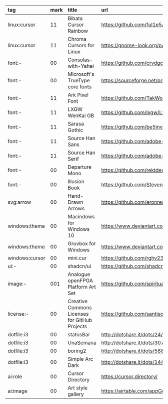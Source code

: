tag            | mark | title                                         | url
:-             | :-   | :-                                            | :-
linux:cursor   | 11   | Bibata Cursor Rainbow                         | https://github.com/ful1e5/Bibata_Cursor_Rainbow
linux:cursor   | 11   | Chroma Cursors for Linux                      | https://gnome-look.org/p/2045954
font:-         | 00   | Consolas-with-Yahei                           | https://github.com/crvdgc/Consolas-with-Yahei
font:-         | 00   | Microsoft's TrueType core fonts               | https://sourceforge.net/projects/corefonts
font:-         | 11   | Ark Pixel Font                                | https://github.com/TakWolf/ark-pixel-font
font:-         | 11   | LXGW WenKai GB                                | https://github.com/lxgw/LxgwWenkaiGB
font:-         | 11   | Sarasa Gothic                                 | https://github.com/be5invis/Sarasa-Gothic
font:-         | 11   | Source Han Sans                               | https://github.com/adobe-fonts/source-han-sans
font:-         | 11   | Source Han Serif                              | https://github.com/adobe-fonts/source-han-serif
font:-         | 00   | Departure Mono                                | https://github.com/rektdeckard/departure-mono
font:-         | 00   | Illusion Book                                 | https://github.com/StevenLZH/IllusionBook
svg:arrow      | 00   | Hand-Drawn Arrows                             | https://github.com/eronred/handy-arrows
windows:theme  | 00   | Macindows for Windows 10                      | https://www.deviantart.com/niivu/art/Macindows-for-Windows-10-870073866
windows:theme  | 00   | Gruvbox for Windows                           | https://www.deviantart.com/niivu/art/Gruvbox-for-Windows-913766735
windows:cursor | 00   | mini.cur                                      | https://github.com/rghv234/mini.cur
ui:-           | 00   | shadcn/ui                                     | https://github.com/shadcn-ui/ui
image:-        | 001  | Analogue openFPGA Platform Art Set            | https://github.com/spiritualized1997/openFPGA-Platform-Art-Set
license:-      | 00   | Creative Commons Licenses for GitHub Projects | https://github.com/santisoler/cc-licenses
dotfile:i3     | 00   | statusBar                                     | http://dotshare.it/dots/24/
dotfile:i3     | 00   | UnaSemana                                     | http://dotshare.it/dots/307/
dotfile:i3     | 00   | boring2                                       | http://dotshare.it/dots/588/
dotfile:i3     | 00   | Simple Arc Dark                               | http://dotshare.it/dots/1446/
ai:role        | 00   | Cursor Directory                              | https://cursor.directory/
ai:image       | 00   | Art style gallery                             | https://airtable.com/appGc7YdwCFVYwTK8/shrY4CRFRaIhLjiBe/tbldCHol3ABwHG9ex